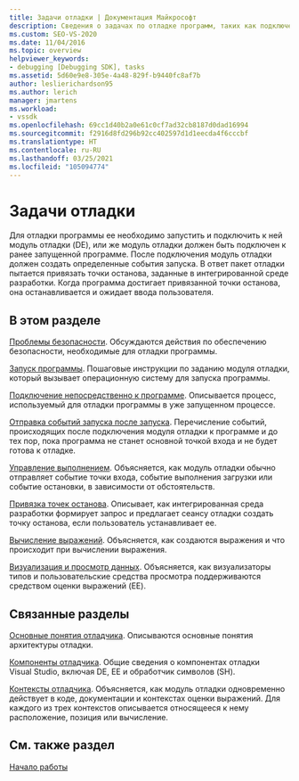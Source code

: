 ```yaml
---
title: Задачи отладки | Документация Майкрософт
description: Сведения о задачах по отладке программ, таких как подключение к модулю отладки, создание событий запуска и достижение точек останова.
ms.custom: SEO-VS-2020
ms.date: 11/04/2016
ms.topic: overview
helpviewer_keywords:
- debugging [Debugging SDK], tasks
ms.assetid: 5d60e9e8-305e-4a48-829f-b9440fc8af7b
author: leslierichardson95
ms.author: lerich
manager: jmartens
ms.workload:
- vssdk
ms.openlocfilehash: 69cc1d40b2a0e61c0cf7ad32cb8187d0dad16994
ms.sourcegitcommit: f2916d8fd296b92cc402597d1d1eecda4f6cccbf
ms.translationtype: HT
ms.contentlocale: ru-RU
ms.lasthandoff: 03/25/2021
ms.locfileid: "105094774"
---
```

# <a name="debug-tasks"></a>Задачи отладки
Для отладки программы ее необходимо запустить и подключить к ней модуль отладки (DE), или же модуль отладки должен быть подключен к ранее запущенной программе. После подключения модуль отладки должен создать определенные события запуска. В ответ пакет отладки пытается привязать точки останова, заданные в интегрированной среде разработки. Когда программа достигает привязанной точки останова, она останавливается и ожидает ввода пользователя.

## <a name="in-this-section"></a>В этом разделе
 [Проблемы безопасности](../../extensibility/debugger/security-issues.md). Обсуждаются действия по обеспечению безопасности, необходимые для отладки программы.

 [Запуск программы](../../extensibility/debugger/launching-a-program.md). Пошаговые инструкции по заданию модуля отладки, который вызывает операционную систему для запуска программы.

 [Подключение непосредственно к программе](../../extensibility/debugger/attaching-directly-to-a-program.md). Описывается процесс, используемый для отладки программы в уже запущенном процессе.

 [Отправка событий запуска после запуска](../../extensibility/debugger/sending-startup-events-after-a-launch.md). Перечисление событий, происходящих после подключения модуля отладки к программе и до тех пор, пока программа не станет основной точкой входа и не будет готова к отладке.

 [Управление выполнением](../../extensibility/debugger/control-of-execution.md). Объясняется, как модуль отладки обычно отправляет событие точки входа, событие выполнения загрузки или событие остановки, в зависимости от обстоятельств.

 [Привязка точек останова](../../extensibility/debugger/binding-breakpoints.md). Описывает, как интегрированная среда разработки формирует запрос и предлагает сеансу отладки создать точку останова, если пользователь устанавливает ее.

 [Вычисление выражений](../../extensibility/debugger/evaluating-expressions.md). Объясняется, как создаются выражения и что происходит при вычислении выражения.

 [Визуализация и просмотр данных](../../extensibility/debugger/visualizing-and-viewing-data.md). Объясняется, как визуализаторы типов и пользовательские средства просмотра поддерживаются средством оценки выражений (EE).

## <a name="related-sections"></a>Связанные разделы
 [Основные понятия отладчика](../../extensibility/debugger/debugger-concepts.md). Описываются основные понятия архитектуры отладки.

 [Компоненты отладчика](../../extensibility/debugger/debugger-components.md). Общие сведения о компонентах отладки Visual Studio, включая DE, EE и обработчик символов (SH).

 [Контексты отладчика](../../extensibility/debugger/debugger-contexts.md). Объясняется, как модуль отладки одновременно действует в коде, документации и контекстах оценки выражений. Для каждого из трех контекстов описывается относящееся к нему расположение, позиция или вычисление.

## <a name="see-also"></a>См. также раздел
 [Начало работы](../../extensibility/debugger/getting-started-with-debugger-extensibility.md)

